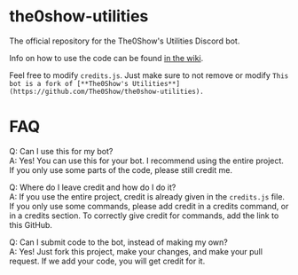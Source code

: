 # the0show-utilities
 The official repository for the The0Show's Utilities Discord bot.
 
 Info on how to use the code can be found [in the wiki](https://github.com/The0Show/the0show-utilities/wiki).
 
 Feel free to modify `credits.js`. Just make sure to not remove or modify `This bot is a fork of [**The0Show's Utilities**](https://github.com/The0Show/the0show-utilities).`
 
 # FAQ
 Q: Can I use this for my bot?<br>A: Yes! You can use this for your bot. I recommend using the entire project. If you only use some parts of the code, please still credit me.
 
 Q: Where do I leave credit and how do I do it?<br>A: If you use the entire project, credit is already given in the `credits.js` file. If you only use some commands, please add credit in a credits command, or in a credits section. To correctly give credit for commands, add the link to this GitHub.
 
 Q: Can I submit code to the bot, instead of making my own?<br>A: Yes! Just fork this project, make your changes, and make your pull request. If we add your code, you will get credit for it.